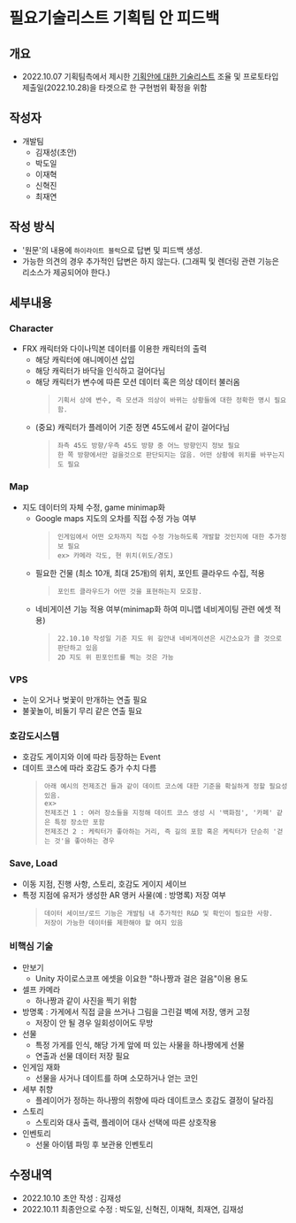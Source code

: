 # 필요기술리스트 기획팀 안 피드백

## 개요
- 2022.10.07 기획팀측에서 제시한 [기획안에 대한 기술리스트](https://view.officeapps.live.com/op/view.aspx?src=https%3A%2F%2Fraw.githubusercontent.com%2FKjaeseong%2FRocketTeamDocu%2Fmain%2F%25EA%25B8%25B0%25ED%2583%2580%2520%25ED%258C%258C%25EC%259D%25BC%2F221007_%25ED%2595%2584%25EC%259A%2594%2520%25EA%25B8%25B0%25EC%2588%25A0%2520%25EB%25A6%25AC%25EC%258A%25A4%25ED%258A%25B8_V100.docx&wdOrigin=BROWSELINK) 조율 및 프로토타입 제출일(2022.10.28)을 타겟으로 한 구현범위 확정을 위함

## 작성자
- 개발팀
  - 김재성(초안)
  - 박도일
  - 이재혁
  - 신혁진
  - 최재연

## 작성 방식
- '원문'의 내용에 `하이라이트 블럭`으로 답변 및 피드백 생성.
- 가능한 의견의 경우 추가적인 답변은 하지 않는다. (그래픽 및 렌더링 관련 기능은 리소스가 제공되어야 한다.)

## 세부내용

### Character
- FRX 캐릭터와 다이나믹본 데이터를 이용한 캐릭터의 출력
  - 해당 캐릭터에 애니메이션 삽입
  - 해당 캐릭터가 바닥을 인식하고 걸어다님
  - 해당 캐릭터가 변수에 따른 모션 데이터 혹은 의상 데이터 불러옴
    > `기획서 상에 변수, 즉 모션과 의상이 바뀌는 상황들에 대한 정확한 명시 필요함.`
  - (중요) 캐릭터가 플레이어 기준 정면 45도에서 같이 걸어다님
    > `좌측 45도 방향/우측 45도 방향 중 어느 방향인지 정보 필요`<br>
     `한 쪽 방향에서만 걸을것으로 판단되지는 않음. 어떤 상황에 위치를 바꾸는지도 필요`

### Map
- 지도 데이터의 자체 수정, game minimap화
  - Google maps 지도의 오차를 직접 수정 가능 여부
    > `인게임에서 어떤 오차까지 직접 수정 가능하도록 개발할 것인지에 대한 추가정보 필요`<br>
    `ex> 카메라 각도, 현 위치(위도/경도)`
  - 필요한 건물 (최소 10개, 최대 25개)의 위치, 포인트 클라우드 수집, 적용
    > `포인트 클라우드가 어떤 것을 표현하는지 모호함.`
  - 네비게이션 기능 적용 여부(minimap화 하여 미니맵 네비게이팅 관련 에셋 적용)
    > `22.10.10 작성일 기준 지도 위 길안내 네비게이션은 시간소요가 클 것으로 판단하고 있음`<br>
     `2D 지도 위 핀포인트를 찍는 것은 가능`

### VPS
- 눈이 오거나 벚꽃이 만개하는 연출 필요
- 불꽃놀이, 비둘기 무리 같은 연출 필요

### 호감도시스템
- 호감도 게이지와 이에 따라 등장하는 Event
- 데이트 코스에 따라 호감도 증가 수치 다름
  > `아래 예시의 전제조건 들과 같이 데이트 코스에 대한 기준을 확실하게 정할 필요성 있음.`<br>
  `ex>`<br>
  `전제조건 1 : 여러 장소들을 지정해 데이트 코스 생성 시 '백화점', '카페' 같은 특정 장소만 포함`<br>
  `전제조건 2 : 케릭터가 좋아하는 거리, 즉 길의 포함 혹은 케릭터가 단순히 '걷는 것'을 좋아하는 경우`

### Save, Load
- 이동 지점, 진행 사항, 스토리, 호감도 게이지 세이브
- 특정 지점에 유저가 생성한 AR 앵커 사물(예 : 방명록) 저장 여부
  > `데이터 세이브/로드 기능은 개발팀 내 추가적인 R&D 및 확인이 필요한 사항.`<br>
  `저장이 가능한 데이터를 제한해야 할 여지 있음`

### 비핵심 기술
- 만보기
  -  Unity 자이로스코프 에셋을 이요한 "하나짱과 걸은 걸음"이용 용도
- 셀프 카메라
  - 하나짱과 같이 사진을 찍기 위함
- 방명록 : 가게에서 직접 글을 쓰거나 그림을 그린걸 벽에 저장, 앵커 고정
  - 저장이 안 될 경우 일회성이어도 무방
- 선물
  - 특정 가게를 인식, 해당 가게 앞에 떠 있는 사물을 하나짱에게 선물
  - 연출과 선물 데이터 저장 필요
- 인게임 재화
  - 선물을 사거나 데이트를 하며 소모하거나 얻는 코인
- 세부 취향
  - 플레이어가 정하는 하나짱의 취향에 따라 데이트코스 호감도 결정이 달라짐
- 스토리
  - 스토리와 대사 출력, 플레이어 대사 선택에 따른 상호작용
- 인벤토리
  - 선물 아이템 파밍 후 보관용 인벤토리

## 수정내역
- 2022.10.10 초안 작성 : 김재성
- 2022.10.11 최종안으로 수정 : 박도일, 신혁진, 이재혁, 최재연, 김재성
